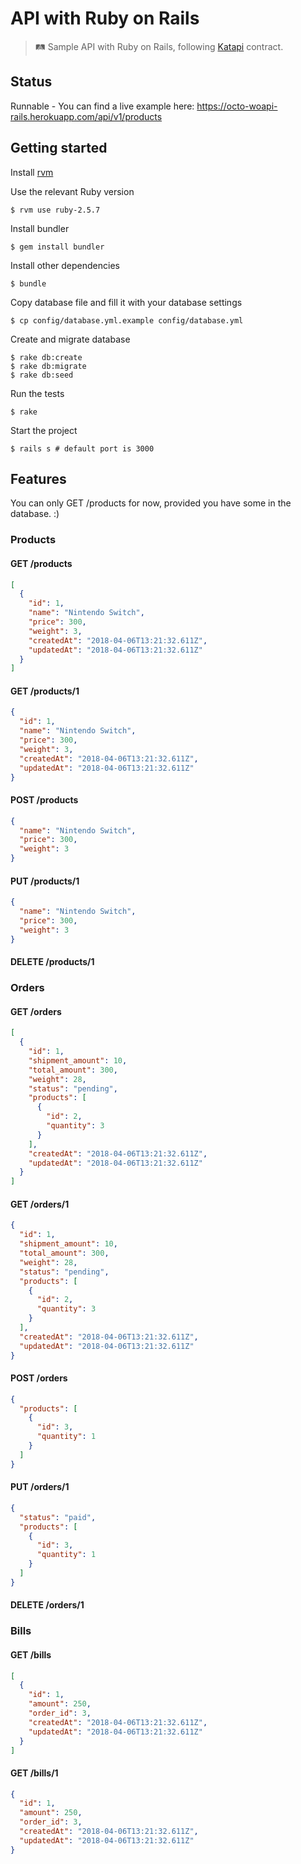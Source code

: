 # API with Ruby on Rails

> 🛤 Sample API with Ruby on Rails, following [Katapi](https://github.com/octo-woapi/katapi) contract.

## Status

Runnable - You can find a live example here: https://octo-woapi-rails.herokuapp.com/api/v1/products

## Getting started

Install [rvm](https://rvm.io/)

Use the relevant Ruby version

```
$ rvm use ruby-2.5.7
```

Install bundler

```
$ gem install bundler
```

Install other dependencies

```
$ bundle
```

Copy database file and fill it with your database settings

```
$ cp config/database.yml.example config/database.yml
```

Create and migrate database

```
$ rake db:create
$ rake db:migrate
$ rake db:seed
```

Run the tests

```
$ rake
```

Start the project

```
$ rails s # default port is 3000
```

## Features

You can only GET /products for now, provided you have some in the database. :)

### Products

#### GET /products

```json
[
  {
    "id": 1,
    "name": "Nintendo Switch",
    "price": 300,
    "weight": 3,
    "createdAt": "2018-04-06T13:21:32.611Z",
    "updatedAt": "2018-04-06T13:21:32.611Z"
  }
]
```

#### GET /products/1

```json
{
  "id": 1,
  "name": "Nintendo Switch",
  "price": 300,
  "weight": 3,
  "createdAt": "2018-04-06T13:21:32.611Z",
  "updatedAt": "2018-04-06T13:21:32.611Z"
}
```

#### POST /products

```json
{
  "name": "Nintendo Switch",
  "price": 300,
  "weight": 3
}
```

#### PUT /products/1

```json
{
  "name": "Nintendo Switch",
  "price": 300,
  "weight": 3
}
```

#### DELETE /products/1

### Orders

#### GET /orders

```json
[
  {
    "id": 1,
    "shipment_amount": 10,
    "total_amount": 300,
    "weight": 28,
    "status": "pending",
    "products": [
      {
        "id": 2,
        "quantity": 3
      }
    ],
    "createdAt": "2018-04-06T13:21:32.611Z",
    "updatedAt": "2018-04-06T13:21:32.611Z"
  }
]
```

#### GET /orders/1

```json
{
  "id": 1,
  "shipment_amount": 10,
  "total_amount": 300,
  "weight": 28,
  "status": "pending",
  "products": [
    {
      "id": 2,
      "quantity": 3
    }
  ],
  "createdAt": "2018-04-06T13:21:32.611Z",
  "updatedAt": "2018-04-06T13:21:32.611Z"
}
```

#### POST /orders

```json
{
  "products": [
    {
      "id": 3,
      "quantity": 1
    }
  ]
}
```

#### PUT /orders/1

```json
{
  "status": "paid",
  "products": [
    {
      "id": 3,
      "quantity": 1
    }
  ]
}
```

#### DELETE /orders/1

### Bills

#### GET /bills

```json
[
  {
    "id": 1,
    "amount": 250,
    "order_id": 3,
    "createdAt": "2018-04-06T13:21:32.611Z",
    "updatedAt": "2018-04-06T13:21:32.611Z"
  }
]
```

#### GET /bills/1

```json
{
  "id": 1,
  "amount": 250,
  "order_id": 3,
  "createdAt": "2018-04-06T13:21:32.611Z",
  "updatedAt": "2018-04-06T13:21:32.611Z"
}
```
